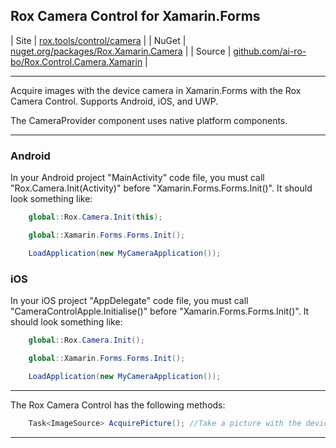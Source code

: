 ## Rox Camera Control for Xamarin.Forms

| Site | [rox.tools/control/camera](https://rox.tools/control/camera/) |
| NuGet | [nuget.org/packages/Rox.Xamarin.Camera](https://www.nuget.org/packages/Rox.Xamarin.Camera/) |
| Source | [github.com/ai-ro-bo/Rox.Control.Camera.Xamarin](https://github.com/ai-ro-bo/Rox.Control.Camera.Xamarin) |

---

Acquire images with the device camera in Xamarin.Forms with the Rox Camera Control. Supports Android, iOS, and UWP.

The CameraProvider component uses native platform components.

---

### Android

In your Android project "MainActivity" code file, you must call "Rox.Camera.Init(Activity)" before "Xamarin.Forms.Forms.Init()". It should look something like:

```csharp
    global::Rox.Camera.Init(this);

    global::Xamarin.Forms.Forms.Init();

    LoadApplication(new MyCameraApplication());
```

### iOS

In your iOS project "AppDelegate" code file, you must call "CameraControlApple.Initialise()" before "Xamarin.Forms.Forms.Init()". It should look something like:

```csharp
    global::Rox.Camera.Init();

    global::Xamarin.Forms.Forms.Init();

    LoadApplication(new MyCameraApplication());
```

---

The Rox Camera Control has the following methods:

```csharp
    Task<ImageSource> AcquirePicture(); //Take a picture with the device camera
```

---
